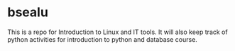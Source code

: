 # bsealu
This is a repo for Introduction to Linux and IT tools. It will also keep track of python activities for introduction to python and database course.

